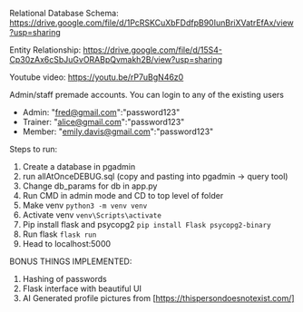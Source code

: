 Relational Database Schema: https://drive.google.com/file/d/1PcRSKCuXbFDdfpB90IunBriXVatrEfAx/view?usp=sharing

Entity Relationship: https://drive.google.com/file/d/15S4-Cp30zAx6cSbJuGvORABpQvmakh2B/view?usp=sharing

Youtube video: https://youtu.be/rP7uBgN46z0

Admin/staff premade accounts. You can login to any of the existing users
- Admin:      "fred@gmail.com":"password123"
- Trainer:    "alice@gmail.com":"password123"
- Member:     "emily.davis@gmail.com":"password123"

Steps to run:
1. Create a database in pgadmin
2. run allAtOnceDEBUG.sql (copy and pasting into pgadmin -> query tool)
3. Change db_params for db in app.py 
4. Run CMD in admin mode and CD to top level of folder
5. Make venv `python3 -m venv venv`
6. Activate venv `venv\Scripts\activate`
7. Pip install flask and psycopg2 `pip install Flask psycopg2-binary`
8. Run flask `flask run`
9. Head to localhost:5000
        
BONUS THINGS IMPLEMENTED:
1. Hashing of passwords
2. Flask interface with beautiful UI
3. AI Generated profile pictures from [https://thispersondoesnotexist.com/]
